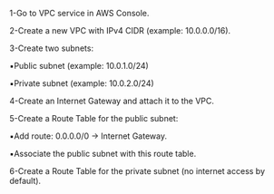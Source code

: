 1-Go to VPC service in AWS Console.

2-Create a new VPC with IPv4 CIDR (example: 10.0.0.0/16).

3-Create two subnets:

▪️Public subnet (example: 10.0.1.0/24)

▪️Private subnet (example: 10.0.2.0/24)

4-Create an Internet Gateway and attach it to the VPC.

5-Create a Route Table for the public subnet:

▪️Add route: 0.0.0.0/0 → Internet Gateway.

▪️Associate the public subnet with this route table.

6-Create a Route Table for the private subnet (no internet access by default).
